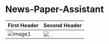 # News-Paper-Assistant

| First Header  | Second Header |
| ------------- | ------------- |
| ![image1](https://user-images.githubusercontent.com/56411093/136083902-fd9f151c-9dbc-4f69-8f7e-1b6044172fd9.png)  | <img src="https://user-images.githubusercontent.com/56411093/136083876-e2f8f9f8-27ee-42da-83e3-5ef715bf1f8c.png" width=50% height=80%>  |




